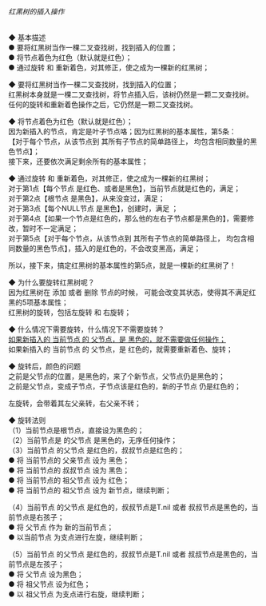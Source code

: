 ###### 红黑树的插入操作

◆ 基本描述  
● 要将红黑树当作一棵二叉查找树，找到插入的位置；  
● 将节点着色为红色（默认就是红色）；  
● 通过旋转 和 重新着色，对其修正，使之成为一棵新的红黑树；  

◆ 要将红黑树当作一棵二叉查找树，找到插入的位置；  
红黑树本身就是一棵二叉查找树，将节点插入后，该树仍然是一颗二叉查找树。    
任何的旋转和重新着色操作之后，它仍然是一颗二叉查找树。  

◆ 将节点着色为红色（默认就是红色）；  
因为新插入的节点，肯定是叶子节点咯；因为红黑树的基本属性，第5条：  
【对于每个节点，从该节点到 其所有子节点的简单路径上， 均包含相同数量的黑色节点】；  
接下来，还要依次满足剩余所有的基本属性；  

◆ 通过旋转 和 重新着色，对其修正，使之成为一棵新的红黑树；  
对于第1点【每个节点 是红色、或者是黑色】，当前节点就是红色的，满足；  
对于第2点【根节点 是黑色】，从来没变过，满足；  
对于第3点【每个NULL节点 是黑色】，创建时，满足 ；  
对于第4点【如果一个节点是红色的，那么他的左右子节点都是黑色的】，需要修改，暂时不一定满足；  
对于第5点【对于每个节点，从该节点到 其所有子节点的简单路径上， 均包含相同数量的黑色节点】，插入的是红色的，不会改变黑高，满足；  

所以，接下来，搞定红黑树的基本属性的第5点，就是一棵新的红黑树了！  

◆ 为什么要旋转红黑树呢？     
因为红黑树在 添加 或者 删除 节点的时候， 可能会改变其状态，使得其不满足红黑的5项基本属性；  
红黑树的旋转，包括左旋转 和 右旋转；  

◆ 什么情况下需要旋转，什么情况下不需要旋转？    
[如果新插入的 当前节点 的 父节点，是 黑色的，就不需要做任何操作；](../image_files/RBT_005.png)  
如果新插入的 当前节点 的 父节点，是 红色的，就需要重新着色、旋转；  

◆ 旋转后，颜色的问题  
之前是父节点的位置，是黑色的，来了个新节点，父节点仍是黑色的；  
之前是父节点，变成子节点，子节点该是红色的，新的子节点 仍是红色的；

左旋转，会带着其左父亲转，右父亲不转；  

◆ 旋转法则  
（1）当前节点是根节点，直接设为黑色的；  
（2）当前节点是 的父节点 是黑色的，无序任何操作；  
（3）当前节点 的父节点 是红色的，叔叔节点是红色的；    
● 将 当前节点的 父亲节点 设为 黑色；    
● 将 当前节点的 叔叔节点 设为 黑色；    
● 将 当前节点的 祖父节点 设为 红色；    
● 将 当前节点的 祖父节点 设为 新节点，继续判断；  

（4）当前节点 的父节点 是红色的，叔叔节点是T.nil 或者 叔叔节点是黑色的，当前节点是右孩子；  
● 将 父节点 作为 新的当前节点；  
● 以当前节点 为支点进行左旋，继续判断；  

（5）当前节点 的父节点 是红色的，叔叔节点是T.nil 或者 叔叔节点是黑色的，当前节点是左孩子；  
● 将 父节点 设为黑色；  
● 将 祖父节点 设为红色；  
● 以 祖父节点 为支点进行右旋，继续判断；  


